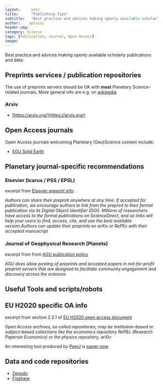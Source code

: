 ```yaml
---
layout:     post
title:      "Publishing Tips"
subtitle:   "Best practice and advices making openly available scholarly publications and data"
author:    aprossi
header-img:
category: Science
tags: [Publication, Journal, Open Access]
image:
---
```


Best practice and advices making openly available scholarly publications and data:

## Preprints services / publication repositories

The use of preprints servers should be OK with **most** Planetary Science-related journals. More general info are e.g. on [wikipedia](https://en.wikipedia.org/wiki/List_of_academic_journals_by_preprint_policy)

### Arxiv

* [https://arxiv.org/](https://arxiv.org/)

## Open Access journals

Open Access journals welcoming Planetary (Geo)Science content include:

* [EGU Solid Earth](http://solid-earth.net)

## Planetary journal-specific recommendations

### Elsevier (Icarus / PSS / EPSL)

excerpt from [Elsevier preprint info](https://www.elsevier.com/about/company-information/policies/sharing#preprint):

_Authors can share their preprint anywhere at any time. If accepted for publication, we encourage authors to link from the preprint to their formal publication via its Digital Object Identifier (DOI). Millions of researchers have access to the formal publications on ScienceDirect, and so links will help your users to find, access, cite, and use the best available version.Authors can update their preprints on arXiv or RePEc with their accepted manuscript_

### Journal of Geophysical Research (Planets)

excerpt from from [AGU publication policy](http://publications.agu.org/author-resource-center/publication-policies/dual-publication-policy/)

_AGU does allow posting of preprints and accepted papers in not-for-profit preprint servers that are designed to facilitate community engagement and discovery across the sciences_

## Useful Tools and scripts/robots

## EU H2020 specific OA info

excerpt from section 2.2.1 of [EU H2020 open access document](https://www.iprhelpdesk.eu/sites/default/files/newsdocuments/Open_Access_in_H2020.pdf)

_Open Access archives, so called repositories, may be institution-based or subject-based collections like the economics repository RePEc (Research Papersin Economics) or the physics repository, arXiv_

An interesting tool produced by [PeerJ](https://peerj.com/) is [paper-now](https://github.com/peerj/paper-now)

## Data and code repositories

* [Zenodo](http://zenodo.org/)
* [Figshare](https://figshare.com/)
